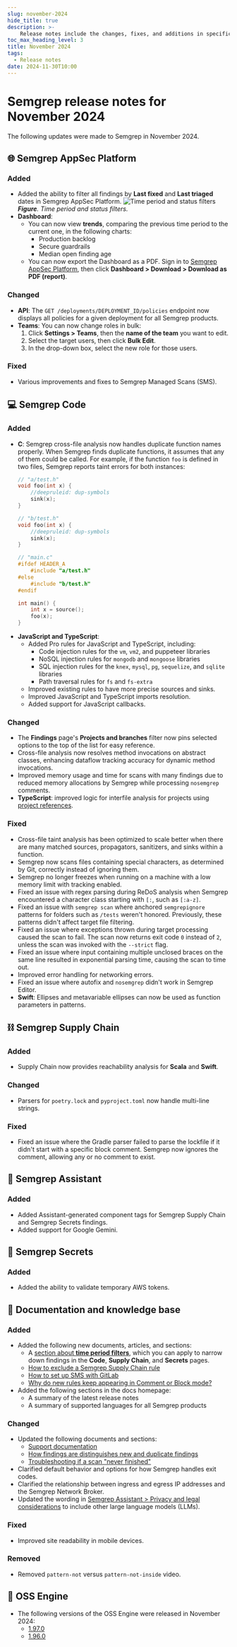 ```yaml
---
slug: november-2024
hide_title: true
description: >-
    Release notes include the changes, fixes, and additions in specific versions of Semgrep.
toc_max_heading_level: 3
title: November 2024
tags:
  - Release notes
date: 2024-11-30T10:00
---
```

# Semgrep release notes for November 2024

The following updates were made to Semgrep in November 2024.

<!-- truncate -->

## 🌐 Semgrep AppSec Platform

### Added

- Added the ability to filter all findings by **Last fixed** and **Last triaged** dates in Semgrep AppSec Platform.
  ![Time period and status filters](/img/findings-filters.png#sm-width)
  _**Figure**. Time period and status filters._
- **Dashboard**:
  - You can now view **trends**, comparing the previous time period to the current one, in the following charts:
    - Production backlog
    - Secure guardrails
    - Median open finding age
  - You can now export the Dashboard as a PDF. Sign in to [<i class="fas fa-external-link fa-xs"></i> Semgrep AppSec Platform](https://semgrep.dev/login), then click **Dashboard > Download > Download as PDF (report)**.

<!--  NOT AVAILABLE
  - You can now view findings **Filtered by Assistant** under the **Guardrails activity** chart These are findings that Assistant did not display to developers, to prevent noise from findings it thinks are false positives. -->


### Changed

- **API**: The `GET /deployments/DEPLOYMENT_ID/policies` endpoint now displays all policies for a given deployment for all Semgrep products.
- **Teams**: You can now change roles in bulk:
  1. Click **Settings > Teams**, then the **name of the team** you want to edit.
  1. Select the target users, then click **Bulk Edit**.
  1. In the drop-down box, select the new role for those users. <!-- 17549 -->


### Fixed

- Various improvements and fixes to Semgrep Managed Scans (SMS).

## 💻 Semgrep Code

### Added

- **C**: Semgrep cross-file analysis now handles duplicate function names properly. When Semgrep finds duplicate functions, it assumes that any of them could be called. For example, if the function `foo` is defined in two files, Semgrep reports taint errors for both instances:
    ```c
    // "a/test.h"
    void foo(int x) {
        //deepruleid: dup-symbols
        sink(x);
    }

    // "b/test.h"
    void foo(int x) {
        //deepruleid: dup-symbols
        sink(x);
    }

    // "main.c"
    #ifdef HEADER_A
        #include "a/test.h"
    #else
        #include "b/test.h"
    #endif

    int main() {
        int x = source();
        foo(x);
    }
    ```
- **JavaScript and TypeScript**:
  - Added Pro rules for JavaScript and TypeScript, including:
    - Code injection rules for the `vm`, `vm2`, and puppeteer libraries
    - NoSQL injection rules for `mongodb` and `mongoose` libraries
    - SQL injection rules for the `knex`, `mysql`, `pg`, `sequelize`, and `sqlite` libraries
    - Path traversal rules for `fs` and `fs-extra`
  - Improved existing rules to have more precise sources and sinks.
  - Improved JavaScript and TypeScript imports resolution.
  - Added support for JavaScript callbacks.

### Changed

- The **Findings** page's **Projects and branches** filter now pins selected options to the top of the list for easy reference.
- Cross-file analysis now resolves method invocations on abstract classes, enhancing dataflow tracking accuracy for dynamic method invocations.
- Improved memory usage and time for scans with many findings due to reduced memory allocations by Semgrep while processing `nosemgrep` comments.
- **TypeScript**: improved logic for interfile analysis for projects using [project references](https://www.typescriptlang.org/docs/handbook/project-references.html).

### Fixed

- Cross-file taint analysis has been optimized to scale better when there are many matched sources, propagators, sanitizers, and sinks within a function.
- Semgrep now scans files containing special characters, as determined by Git, correctly instead of ignoring them. 
- Semgrep no longer freezes when running on a machine with a low memory limit with tracking enabled.
- Fixed an issue with regex parsing during ReDoS analysis when Semgrep encountered a character class starting with `[:`, such as `[:a-z]`.
- Fixed an issue with `semgrep scan` where anchored `semgrepignore` patterns for folders such as `/tests` weren't honored. Previously, these patterns didn't affect target file filtering.
- Fixed an issue where exceptions thrown during target processing caused the scan to fail. The scan now returns exit code `0` instead of `2`, unless the scan was invoked with the `--strict` flag.
- Fixed an issue where input containing multiple unclosed braces on the same line resulted in exponential parsing time, causing the scan to time out.
- Improved error handling for networking errors.
- Fixed an issue where autofix and `nosemgrep` didn't work in Semgrep Editor.
- **Swift**: Ellipses and metavariable ellipses can now be used as function parameters in patterns.

## ⛓️ Semgrep Supply Chain

### Added

- Supply Chain now provides reachability analysis for **Scala** and **Swift**.

### Changed

- Parsers for `poetry.lock` and `pyproject.toml` now handle multi-line strings.

### Fixed

- Fixed an issue where the Gradle parser failed to parse the lockfile if it didn't start with a specific block comment. Semgrep now ignores the comment, allowing any or no comment to exist.

## 🤖 Semgrep Assistant

### Added

- Added Assistant-generated component tags for Semgrep Supply Chain and Semgrep Secrets findings.
- Added support for Google Gemini.

## 🔐 Semgrep Secrets

### Added

- Added the ability to validate temporary AWS tokens.

## 📝 Documentation and knowledge base

### Added

- Added the following new documents, articles, and sections:
  - A [section about **time period filters**](/semgrep-code/findings#time-period-and-triage), which you can apply to narrow down findings in the **Code**, **Supply Chain**, and **Secrets** pages. 
  - [How to exclude a Semgrep Supply Chain rule](/kb/semgrep-supply-chain/exclude-rule)
  - [How to set up SMS with GitLab](/deployment/managed-scanning/gitlab)
  - [Why do new rules keep appearing in Comment or Block mode?](/kb/rules/ruleset-default-mode)
- Added the following sections in the docs homepage:
  - A summary of the latest release notes
  - A summary of supported languages for all Semgrep products

### Changed

- Updated the following documents and sections:
  - [Support documentation](/support)
  - [How findings are distinguishes new and duplicate findings](/semgrep-code/remove-duplicates)
  - [Troubleshooting if a scan "never finished"](/troubleshooting/semgrep-app)
- Clarified default behavior and options for how Semgrep handles exit codes.
- Clarified the relationship between ingress and egress IP addresses and the Semgrep Network Broker.
- Updated the wording in [Semgrep Assistant > Privacy and legal considerations](/semgrep-assistant/privacy) to include other large language models (LLMs). 

### Fixed

- Improved site readability in mobile devices.

### Removed

- Removed `pattern-not` versus `pattern-not-inside` video.

## 🔧 OSS Engine

* The following versions of the OSS Engine were released in November 2024:
  * [<i class="fas fa-external-link fa-xs"></i>1.97.0](https://github.com/semgrep/semgrep/releases/tag/v1.97.0)
  * [<i class="fas fa-external-link fa-xs"></i>1.96.0](https://github.com/semgrep/semgrep/releases/tag/v1.96.0)

